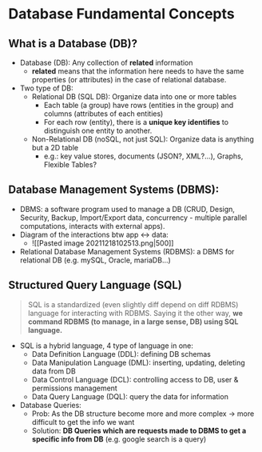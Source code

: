 # Database Fundamental Concepts
## What is a Database (DB)? 
- Database (DB): Any collection of **related** information
	- **related** means that the information here needs to have the same properties (or attributes) in the case of relational database.
- Two type of DB:
	- Relational DB (SQL DB): Organize data into one or more tables
		- Each table (a group) have rows (entities in the group) and columns (attributes of each entities)
		- For each row (entity), there is a **unique key identifies** to distinguish one entity to another. 
	- Non-Relational DB (noSQL, not just SQL): Organize data is anything but a 2D table
		- e.g.: key value stores, documents (JSON?, XML?...), Graphs, Flexible Tables?
## Database Management Systems (DBMS): 
- DBMS: a software program used to manage a DB (CRUD, Design, Security, Backup, Import/Export data, concurrency - multiple parallel computations, interacts with external apps).
- Diagram of the interactions btw app <-> data:
	- ![[Pasted image 20211218102513.png|500]]
- Relational Database Management Systems (RDBMS): a DBMS for relational DB (e.g. mySQL, Oracle, mariaDB...)
## Structured Query Language (SQL)
> SQL is a standardized (even slightly diff depend on diff RDBMS) language for interacting with RDBMS. Saying it the other way, **we command RDBMS (to manage, in a large sense, DB) using SQL language.**
- SQL is a hybrid language, 4 type of language in one:
	- Data Definition Language (DDL): defining DB schemas
	- Data Manipulation Language (DML): inserting, updating, deleting data from DB
	- Data Control Language (DCL): controlling access to DB, user & permissions management
	- Data Query Language (DQL): query the data for information
- Database Queries: 
	- Prob: As the DB structure become more and more complex -> more difficult to get the info we want
	- Solution: **DB Queries which are requests made to DBMS to get a specific info from DB** (e.g. google search is a query)